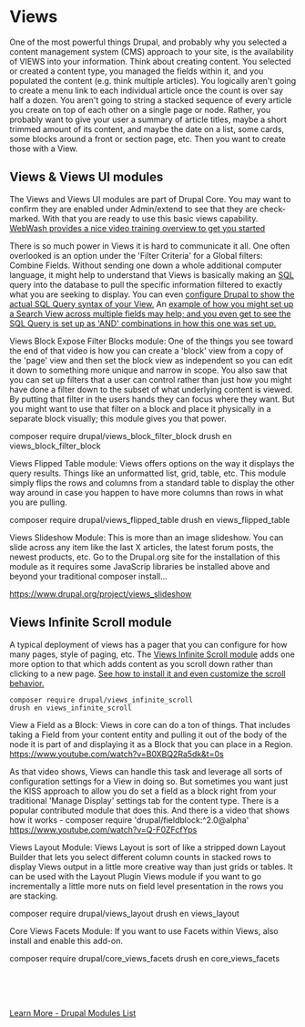 
# Views

One of the most powerful things Drupal, and probably why you selected a content management system (CMS) approach to your site, is the availability of VIEWS into your information.  Think about creating content.  You selected or created a content type, you managed the fields within it, and you populated the content (e.g. think multiple articles).  You logically aren't going to create a menu link to each individual article once the count is over say half a dozen.  You aren't going to string a stacked sequence of every article you create on top of each other on a single page or node.  Rather, you probably want to give your user a summary of article titles, maybe a short trimmed amount of its content, and maybe the date on a list, some cards, some blocks around a front or section page, etc.  Then you want to create those with a View.

## Views & Views UI modules

The Views and Views UI modules are part of Drupal Core.  You may want to confirm they are enabled under Admin/extend to see that they are check-marked.  With that you are ready to use this basic views capability.   [WebWash provides a nice video training overview to get you started](https://www.webwash.net/getting-started-with-views-in-drupal/)

There is so much power in Views it is hard to communicate it all.  One often overlooked is an option under the 'Filter Criteria' for a Global filters: Combine Fields.   Without sending one down a whole additional computer language, it might help to understand that Views is basically making an [SQL](https://en.wikipedia.org/wiki/SQL) query into the database to pull the specific information filtered to exactly what you are seeking to display. You can even [configure Drupal to show the actual SQL Query syntax of your View.](https://www.drupal.org/docs/8/core/modules/views/configure-views-for-debugging)  An [example of how you might set up a Search View across multiple fields may help; and you even get to see the SQL Query is set up as 'AND' combinations in how this one was set up.](https://www.webwash.net/search-across-fields-in-views-using-combine-fields-filter-in-drupal-8/)

Views Block Expose Filter Blocks module:
One of the things you see toward the end of that video is how you can create a 'block' view from a copy of the 'page' view and then set the block view as independent so you can edit it down to something more unique and narrow in scope.  You also saw that you can set up filters that a user can control rather than just how you might have done a filter down to the subset of what underlying content is viewed.  By putting that filter in the users hands they can focus where they want.  But you might want to use that filter on a block and place it physically in a separate block visually; this module gives you that power. 

composer require drupal/views_block_filter_block
drush en views_block_filter_block

Views Flipped Table module:
Views offers options on the way it displays the query results. Things like an unformatted list, grid, table, etc.  This module simply flips the rows and columns from a standard table to display the other way around in case you happen to have more columns than rows in what you are pulling. 

composer require drupal/views_flipped_table
drush en views_flipped_table


Views Slideshow Module:
This is more than an image slideshow.  You can slide across any item like the last X articles, the latest forum posts, the newest products, etc.   Go to the Drupal.org site for the installation of this module as it requires some JavaScrip libraries be installed above and beyond your traditional composer install...

https://www.drupal.org/project/views_slideshow


## Views Infinite Scroll module

A typical deployment of views has a pager that you can configure for how many pages, style of paging, etc.  The [Views Infinite Scroll module](https://www.drupal.org/project/views_infinite_scroll) adds one more option to that which adds content as you scroll down rather than clicking to a new page.  [See how to install it and even customize the scroll behavior.](https://www.webwash.net/create-infinite-scroll-pages-using-views-infinite-scroll-in-drupal/)

`composer require drupal/views_infinite_scroll`<br>
`drush en views_infinite_scroll`


View a Field as a Block:
Views in core can do a ton of things.  That includes taking a Field from your content entity and pulling it out of the body of the node it is part of and displaying it as a Block that you can place in a Region.
https://www.youtube.com/watch?v=B0XBQ2Ra5dk&t=0s

As that video shows, Views can handle this task and leverage all sorts of configuration settings for a View in doing so.  But sometimes you want just the KISS approach to allow you do set a field as a block right from your traditional 'Manage Display' settings tab for the content type.  There is a popular contributed module that does this.  And there is a video that shows how it works - 
composer require 'drupal/fieldblock:^2.0@alpha'
https://www.youtube.com/watch?v=Q-F0ZFcfYps



Views Layout Module: 
Views Layout is sort of like a stripped down Layout Builder that lets you select different column counts in stacked rows to display Views output in a little more creative way than just grids or tables.  It can be used with the Layout Plugin Views module if you want to go incrementally a little more nuts on field level presentation in the rows you are stacking.

composer require drupal/views_layout
drush en views_layout


Core Views Facets Module:
If you want to use Facets within Views, also install and enable this add-on.

composer require drupal/core_views_facets
drush en core_views_facets



<br>
<br>
<br>

[Learn More - Drupal Modules List](../chapters.md#drupal-modules)


